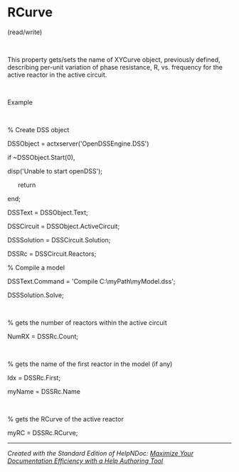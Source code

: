 # RCurve

(read/write)

&nbsp;

This property gets/sets the name of XYCurve object, previously defined, describing per-unit variation of phase resistance, R, vs. frequency for the active reactor in the active circuit.

&nbsp;

Example

&nbsp;

% Create DSS object

DSSObject = actxserver('OpenDSSEngine.DSS')

if ~DSSObject.Start(0),

disp('Unable to start openDSS');

&nbsp; &nbsp; &nbsp; return

end;

DSSText = DSSObject.Text;

DSSCircuit = DSSObject.ActiveCircuit;

DSSSolution = DSSCircuit.Solution;

DSSRc = DSSCircuit.Reactors;

% Compile a model &nbsp; &nbsp; &nbsp; &nbsp;

DSSText.Command = 'Compile C:\\myPath\\myModel.dss';

DSSSolution.Solve;

&nbsp;

% gets the number of reactors within the active circuit

NumRX = DSSRc.Count;

&nbsp;

% gets the name of the first reactor in the model (if any)

Idx = DSSRc.First;

myName = DSSRc.Name

&nbsp;

% gets the RCurve of the active reactor

myRC = DSSRc.RCurve;

***
_Created with the Standard Edition of HelpNDoc: [Maximize Your Documentation Efficiency with a Help Authoring Tool](<https://www.helpndoc.com/news-and-articles/2022-09-27-why-use-a-help-authoring-tool-instead-of-microsoft-word-to-produce-high-quality-documentation/>)_

